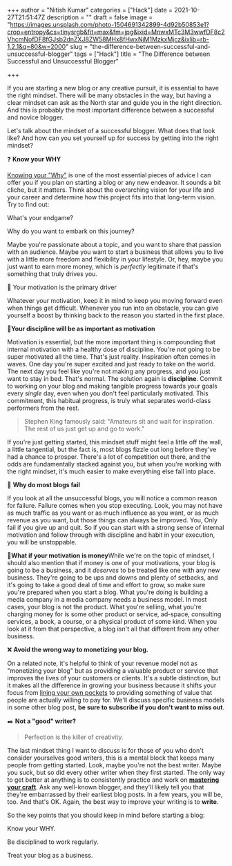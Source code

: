 +++
author = "Nitish Kumar"
categories = ["Hack"]
date = 2021-10-27T21:51:47Z
description = ""
draft = false
image = "https://images.unsplash.com/photo-1504691342899-4d92b50853e1?crop=entropy&cs=tinysrgb&fit=max&fm=jpg&ixid=MnwxMTc3M3wwfDF8c2VhcmNofDF8fGJsb2dnZXJ8ZW58MHx8fHwxNjM1MzkxMjcz&ixlib=rb-1.2.1&q=80&w=2000"
slug = "the-difference-between-successful-and-unsuccessful-blogger"
tags = ["Hack"]
title = "The Difference between Successful and Unsuccessful Blogger"

+++


If you are starting a new blog or any creative pursuit, it is essential to have the right mindset. There will be many obstacles in the way, but having a clear mindset can ask as the North star and guide you in the right direction. And this is probably the most important difference between a successful and novice blogger.

Let's talk about the mindset of a successful blogger. What does that look like? And how can you set yourself up for success by getting into the right mindset?

❓ **Know your WHY**

[Knowing your "Why"](https://www.johnolivant.com/start-with-why-simon-sinek-book-summary/) is one of the most essential pieces of advice I can offer you if you plan on starting a blog or any new endeavor. It sounds a bit cliche, but it matters. Think about the overarching vision for your life and your career and determine how this project fits into that long-term vision. Try to find out:

What's your endgame?

Why do you want to embark on this journey?

Maybe you're passionate about a topic, and you want to share that passion with an audience. Maybe you want to start a business that allows you to live with a little more freedom and flexibility in your lifestyle. Or, hey, maybe you just want to earn more money, which is _perfectly_ legitimate if that's something that truly drives you.

🚀 Your motivation is the primary driver

Whatever your motivation, keep it in mind to keep you moving forward even when things get difficult. Whenever you run into an obstacle, you can give yourself a boost by thinking back to the reason you started in the first place.

**🧘Your discipline will be as important as motivation**

Motivation is essential, but the more important thing is compounding that internal motivation with a healthy dose of discipline. You're _not_ going to be super motivated all the time. That's just reality. Inspiration often comes in waves. One day you're super excited and just ready to take on the world. The next day you feel like you're not making any progress, and you just want to stay in bed. That's normal. The solution again is **discipline**. Commit to working on your blog and making tangible progress towards your goals every _single_ day, even when you don't feel particularly motivated. This commitment, this habitual progress, is truly what separates world-class performers from the rest.

> Stephen King famously said: "Amateurs sit and wait for inspiration. The rest of us just get up and go to work."

If you're just getting started, this mindset stuff might feel a little off the wall, a little tangential, but the fact is, most blogs fizzle out long before they've had a chance to prosper. There's a lot of competition out there, and the odds are fundamentally stacked against you, but when you're working with the right mindset, it's much easier to make everything else fall into place.

🛑 **Why do most blogs fail**

If you look at all the unsuccessful blogs, you will notice a common reason for failure. Failure comes when you stop executing. Look, you may not have as much traffic as you want or as much influence as you want, or as much revenue as you want, but those things can always be improved. You, Only fail if you give up and quit. So if you can start with a strong sense of internal motivation and follow through with discipline and habit in your execution, you will be unstoppable.

🤑**What if your motivation is money**While we're on the topic of mindset, I should also mention that if money is one of your motivations, your blog is going to be a business, and it _deserves_ to be treated like one with any new business. They're going to be ups and downs and plenty of setbacks, and it's going to take a good deal of time and effort to grow, so make sure you're prepared when you start a blog. What you're doing is building a media company in a media company needs a business model. In most cases, your blog is not the product. What you're selling, what you're charging money for is some other product or service, ad-space, consulting services, a book, a course, or a physical product of some kind. When you look at it from that perspective, a blog isn't all that different from any other business.

❌ **Avoid the wrong way to monetizing your blog.**

On a related note, it's helpful to think of your revenue model not as "monetizing your blog" but as providing a valuable product or service that improves the lives of your customers or clients. It's a subtle distinction, but it makes all the difference in growing your business because it shifts your focus from [lining your own pockets](https://idioms.thefreedictionary.com/lining+your+pockets) to providing something of value that people are actually willing to pay for. We'll discuss specific business models in some other blog post, **be sure to subscribe if you don't want to miss out**.

✒️ **Not a "good" writer?**

> Perfection is the killer of creativity.

The last mindset thing I want to discuss is for those of you who don't consider yourselves good writers, this is a mental block that keeps many people from getting started. Look, maybe you're not the best writer. Maybe you suck, but so did every other writer when they first started. The only way to get better at anything is to consistently practice and work on **[mastering your craft](https://nicknetvideos.com/master-the-skills-for-success/)**. Ask any well-known blogger, and they'll likely tell you that they're embarrassed by their earliest blog posts. In a few years, you will be, too. And that's OK. Again, the best way to improve your writing is to **write**.

So the key points that you should keep in mind before starting a blog:

Know your WHY.

Be disciplined to work regularly.

Treat your blog as a business.

